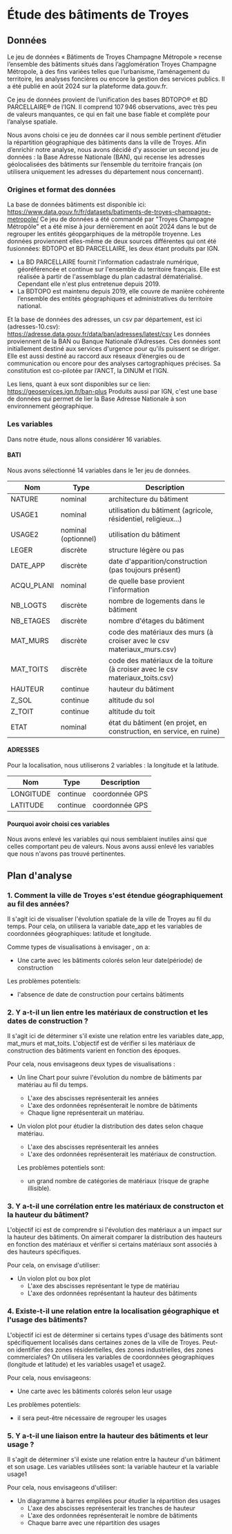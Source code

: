 # Étude des bâtiments de Troyes

## Données

Le jeu de données « Bâtiments de Troyes Champagne Métropole » recense l’ensemble des bâtiments situés dans l’agglomération Troyes Champagne Métropole, à des fins variées telles que l’urbanisme, l’aménagement du territoire, les analyses foncières ou encore la gestion des services publics. Il a été publié en août 2024 sur la plateforme data.gouv.fr.

Ce jeu de données provient de l’unification des bases BDTOPO® et BD PARCELLAIRE® de l’IGN. Il comprend 107 946 observations, avec très peu de valeurs manquantes, ce qui en fait une base fiable et complète pour l’analyse spatiale.

Nous avons choisi ce jeu de données car il nous semble pertinent d’étudier la répartition géographique des bâtiments dans la ville de Troyes.
Afin d’enrichir notre analyse, nous avons décidé d’y associer un second jeu de données : la Base Adresse Nationale (BAN),  qui recense les adresses géolocalisées des bâtiments sur l’ensemble du territoire français (on utilisera uniquement les adresses du département nous concernant).

### Origines et format des données

La base de données bâtiments est disponible ici: <https://www.data.gouv.fr/fr/datasets/batiments-de-troyes-champagne-metropole/>
Ce jeu de données a été commandé par "Troyes Champagne Métropôle" et a été mise à jour dernièrement en août 2024 dans le but de regrouper les entités géopgarphiques de la métropôle troyenne.
Les données proviennent elles-même de deux sources différentes qui ont été fusionnées: BDTOPO et BD PARCELLAIRE, les deux étant produits par IGN.

- La BD PARCELLAIRE fournit l'information cadastrale numérique, géoréférencée et continue sur l'ensemble du territoire français. Elle est réalisée à partir de l'assemblage du plan cadastral dématérialisé. Cependant elle n'est plus entretenue depuis 2019.
- La BDTOPO est maintenu depuis 2019, elle couvre de manière cohérente l’ensemble des entités géographiques et administratives du territoire national.

Et la base de données des adresses, un csv par département, est ici (adresses-10.csv): <https://adresse.data.gouv.fr/data/ban/adresses/latest/csv>
Les données proviennent de la BAN ou Banque Nationale d'Adresses. Ces données sont initiallement destiné aux services d'urgence pour qu'ils puissent se diriger. Elle est aussi destiné au raccord aux réseaux d’énergies ou de communication ou encore pour des analyses cartographiques précises.
Sa constitution est co-pilotée par l’ANCT, la DINUM et l’IGN.

Les liens, quant à eux sont disponibles sur ce lien: <https://geoservices.ign.fr/ban-plus>
Produits aussi par IGN, c'est une base de données qui permet de lier la Base Adresse Nationale à son environnement géographique.

### Les variables

Dans notre étude, nous allons considérer 16 variables.

#### BATI

Nous avons sélectionné 14 variables dans le 1er jeu de données.

| Nom        | Type                | Description                                                                  |
| ---------- | ------------------- | ---------------------------------------------------------------------------- |
| NATURE     | nominal             | architecture du bâtiment                                                     |
| USAGE1     | nominal             | utilisation du bâtiment (agricole, résidentiel, religieux...)                |
| USAGE2     | nominal (optionnel) | utilisation du bâtiment                                                      |
| LEGER      | discrète            | structure légère ou pas                                                         |
| DATE_APP   | discrète            | date d'apparition/construction (pas toujours présent)                        |
| ACQU_PLANI | nominal             | de quelle base provient l'information                                        |
| NB_LOGTS   | discrète            | nombre de logements dans le bâtiment                                         |
| NB_ETAGES  | discrète            | nombre d'étages du bâtiment                                                  |
| MAT_MURS   | discrète            | code des matériaux des murs (à croiser avec le csv materiaux_murs.csv)       |
| MAT_TOITS  | discrète            | code des matériaux de la toiture (à croiser avec le csv materiaux_toits.csv) |
| HAUTEUR    | continue            | hauteur du bâtiment                                                          |
| Z_SOL      | continue            | altitude du sol                                                              |
| Z_TOIT     | continue            | altitude du toit                                                             |
| ETAT       | nominal             | état du bâtiment (en projet, en construction, en service, en ruine)          |

#### ADRESSES

Pour la localisation, nous utiliserons 2 variables : la longitude et la latitude.

| Nom       | Type     | Description    |
| --------- | -------- | -------------- |
| LONGITUDE | continue | coordonnée GPS |
| LATITUDE  | continue | coordonnée GPS |

#### Pourquoi avoir choisi ces variables

Nous avons enlevé les variables qui nous semblaient inutiles ainsi que celles comportant peu de valeurs.
Nous avons aussi enlevé les variables que nous n'avons pas trouvé pertinentes.

## Plan d'analyse

### 1. Comment  la ville de Troyes s'est étendue géographiquement au fil des années?

Il s'agit ici de visualiser l'évolution spatiale  de la ville de Troyes au fil du temps.
Pour cela, on utilisera la variable date_app et les variables de coordonnées géographiques: latitude et longitude.

Comme types de visualisations à envisager , on a:

- Une carte avec les bâtiments colorés selon leur date(période) de construction

Les problèmes potentiels:

- l'absence de date de construction pour certains bâtiments
  
### 2. Y a-t-il un lien entre les matériaux de construction et les dates de construction ?
  
   Il s'agit ici de déterminer s'il existe une relation entre les variables date_app, mat_murs et mat_toits. L'objectif est de vérifier si les matériaux de construction des bâtiments varient en fonction des époques.

  Pour cela, nous envisageons deux types de visualisations :

- Un line Chart pour suivre l'évolution du nombre de bâtiments par matériau au fil du temps.
   - L'axe des abscisses représenterait les années
   - L'axe des ordonnées représenterait le nombre de bâtiments
   - Chaque ligne représenterait un matériau.

- Un violon plot pour étudier la distribution des dates selon chaque matériau.
   - L'axe des abscisses représenterait les années
   - L'axe des ordonnées représenterait les matériaux de construction.

  Les problèmes potentiels sont:
  - un grand nombre de catégories de matériaux (risque de graphe illisible).

### 3. Y a-t-il une corrélation entre les matériaux de constructon et la hauteur du bâtiment?

   L'objectif ici est de comprendre si l'évolution des matériaux a un impact sur la hauteur des bâtiments. On aimerait comparer la distribution des hauteurs en fonction des matériaux et vérifier si certains matériaux sont associés à des hauteurs spécifiques.

Pour cela, on envisage d'utiliser:

- Un violon plot ou box plot
   - L'axe des abscisses représentant le type de matériau
   - L'axe des ordonnées représentant la hauteur des bâtiments

### 4. Existe-t-il une relation entre la localisation géographique et l'usage des bâtiments?

L'objectif ici est de déterminer si certains types d'usage des bâtiments sont spécifiquement localisés dans certaines zones de la ville de Troyes. Peut-on identifier des zones résidentielles, des zones industrielles, des zones commerciales?
On utilisera les variables de coordonnées géographiques (longitude et latitude) et les variables usage1 et usage2.

Pour cela, nous envisageons:

- Une carte avec les bâtiments colorés selon leur usage

Les problèmes potentiels:

- il sera peut-être nécessaire de regrouper les usages

### 5. Y a-t-il une liaison entre la hauteur des bâtiments et leur usage ?

Il s'agit de déterminer s'il existe une relation entre la hauteur d'un bâtiment et son usage.
Les variables utilisées sont: la variable hauteur et la variable usage1

Pour cela, nous envisageons d'utiliser:

- Un diagramme à barres empilées pour étudier la répartition des usages
   - L'axe des abscisses représenterait les tranches de hauteur
   - L'axe des ordonnées représenterait le nombre de bâtiments
   - Chaque barre avec une répartition des usages
